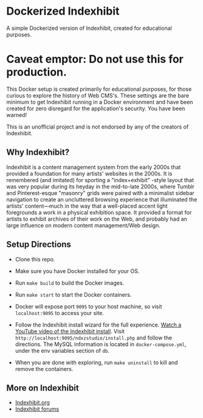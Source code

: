 # Dockerized Indexhibit

A simple Dockerized version of Indexhibit, created for educational purposes.

# Caveat emptor: **Do not use this for production.**

This Docker setup is created primarily for educational purposes, for those
curious to explore the history of Web CMS's. These settings are the bare minimum
to get Indexhibit running in a Docker environment and have been created for zero
disregard for the application's security. You have been warned!

This is an unofficial project and is not endorsed by any of the creators of
Indexhibit.

## Why Indexhibit?

Indexhibit is a content management system from the early 2000s that provided a
foundation for many artists' websites in the 2000s. It is remembered (and
imitated) for sporting a "index+exhibit" -style layout that was very popular
during its heyday in the mid-to-late 2000s, where Tumblr and Pinterest-esque
"masonry" grids were paired with a minimalist sidebar navigation to create an
uncluttered browsing experience that illuminated the artists' content—much in
the way that a well-placed accent light foregrounds a work in a physical
exhibition space. It provided a format for artists to exhibit archives of their
work on the Web, and probably had an large influence on modern content
management/Web design.

## Setup Directions

- Clone this repo.

- Make sure you have Docker installed for your OS.

- Run `make build` to build the Docker images.

- Run `make start` to start the Docker containers.

- Docker will expose port `9095` to your host machine, so visit `localhost:9095`
  to access your site.

- Follow the Indexhibit install wizard for the full experience.
  [Watch a YouTube video of the Indexhibit install](https://www.youtube.com/watch?v=orv1qx6xyp0).
  Visit `http://localhost:9095/ndxzstudio/install.php` and follow the
  directions. The MySQL information is located in `docker-compose.yml`, under
  the env variables section of `db`.

- When you are done with exploring, run `make uninstall` to kill and remove the
  containers.

## More on Indexhibit

- [Indexhibit.org](https://www.indexhibit.org/)
- [Indexhibit forums](https://forum.indexhibit.org/)
